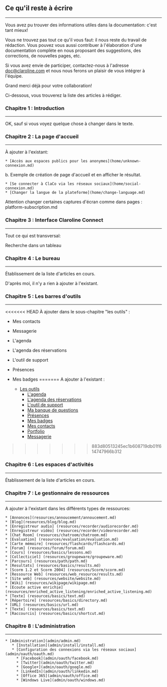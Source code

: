 ## Ce qu'il reste à écrire

---

Vous avez pu trouver des informations utiles dans la documentation: c'est tant mieux!

Vous ne trouvez pas tout ce qu'il vous faut: il nous reste du travail de rédaction. Vous pouvez vous aussi contribuer à l'élaboration d'une documentation complète en nous proposant des suggestions, des corrections, de nouvelles pages, etc.

Si vous avez envie de participer, contactez-nous à l'adresse  <doc@claroline.com> et nous nous ferons un plaisir de vous intégrer à l'équipe.

Grand merci déjà pour votre collaboration!

Ci-dessous, vous trouverez la liste des articles à rédiger.


### Chapitre 1 : Introduction

---

OK, sauf si vous voyez quelque chose à changer dans le texte.

### Chapitre 2 : La page d'accueil

---
À ajouter à l'existant:

    * [Accès aux espaces publics pour les anonymes](home/unknown-connexion.md)

b. Exemple de création de page d'accueil et en afficher le résultat.

    * [Se connecter à ClaCo via les réseaux sociaux](home/social-connexion.md)
    * [Changer la langue de la plateforme](home/change-language.md)

Attention changer certaines captures d'écran comme dans pages : platform-subscription.md

### Chapitre 3 : Interface Claroline Connect

---
Tout ce qui est transversal:

Recherche dans un tableau

### Chapitre 4 : Le bureau

---
Établissement de la liste d'articles en cours.

D'après moi, il n'y a rien à ajouter à l'existant.

### Chapitre 5 : Les barres d'outils

---

<<<<<<< HEAD
À ajouter dans le sous-chapitre "les outils"  :

- Mes contacts
- Messagerie
- L'agenda
- L'agenda des réservations
- L'outil de support
- Présences
- Mes badges
=======
A ajouter à l'existant :

    * [Les outils](tools/tools.md)
      * [L'agenda](tools/agenda.md)
      * [L'agenda des réservations](tools/agenda_reservation.md)
      * [L'outil de support](tools/support_tool.md)
      * [Ma banque de questions](tools/bank_questions.md)
      * [Présences](tools/attendance.md)
      * [Mes badges](tools/my_badges.md)
      * [Mes contacts](tools/mycontacts.md)
      * [Portfolio](tools/portfolio.md)
      * [Messagerie](tools/mailbox.md)
>>>>>>> 883d80513245ec1b608719db01f614747966b312

### Chapitre 6 : Les espaces d'activités

---
Établissement de la liste d'articles en cours. 

### Chapitre 7 : Le gestionnaire de ressources

---

A ajouter à l'existant dans les différents types de ressources:

    * [Annonces](resources/annoucement/annoucement.md)
    * [Blog](resources/blog/blog.md)
    * [Enregistreur audio] (resources/recorder/audiorecorder.md)
    * [Enregistreur vidéo] (resources/recorder/videorecorder.md)
    * [Chat Room] (resources/chatroom/chatroom.md)
    * [Evaluation] (resources/evaluation/evaluation.md)
    * [Carte mémoire] (resources/flashcards/flashcards.md)
    * [Forum] (resources/forum/forum.md)
    * [Cours] (resources/basics/lessons.md)
    * [Collecticiel] (resources/groupeware/groupeware.md)
    * [Parcours] (resources/path/path.md)
    * [Resultats] (resources/basics/results.md)
    * [Scorm 1.2 et Scorm 2004] (resources/Scorm/scorm.md)
    * [Ressource Web] (resources/web_resource/results.md)
    * [Site web] (resources/website/website.md)
    * [Wiki] (resources/wikipage/wikipage.md)
    * [Ecoute active enrichie] (resources/enriched_active_listening/enriched_active_listening.md)
    * [Texte] (resources/basics/text.md)
    * [Répertoire] (resources/basics/directory.md)
    * [URL] (resources/basics/url.md)
    * [Texte] (resources/basics/text.md)
    * [Raccourcis] (resources/basics/shortcut.md)
    
    
### Chapitre 8 : L'administration

---

    * [Administration](admin/admin.md)
       * [Installation](admin/install/install.md)
       * [Configuration des connexions via les réseaux sociaux](admin/oauth/oauth.md)
         * [Facebook](admin/oauth/facebook.md)
         * [Twitter](admin/oauth/twitter.md)
         * [Google+](admin/oauth/google.md)
         * [LinkedIn](admin/oauth/linkedin.md)
         * [Office 365](admin/oauth/office.md)
         * [Windows Live](admin/oauth/windows.md)

         



